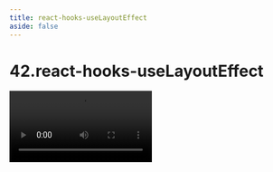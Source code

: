 ```yaml
---
title: react-hooks-useLayoutEffect
aside: false
---
```


# 42.react-hooks-useLayoutEffect

<video autoplay src="http://qn.chinavanes.com/interview/react-interview/42.react-hooks-useLayoutEffect.mp4" controls controlsList="nodownload" width="50%"/>

